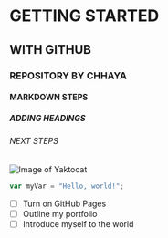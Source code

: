 # GETTING STARTED
## WITH GITHUB
### REPOSITORY BY CHHAYA
#### MARKDOWN STEPS
##### ADDING HEADINGS
###### NEXT STEPS

![Image of Yaktocat](https://octodex.github.com/images/yaktocat.png)

``` javascript
var myVar = "Hello, world!";
```
- [ ] Turn on GitHub Pages
- [ ] Outline my portfolio
- [ ] Introduce myself to the world
